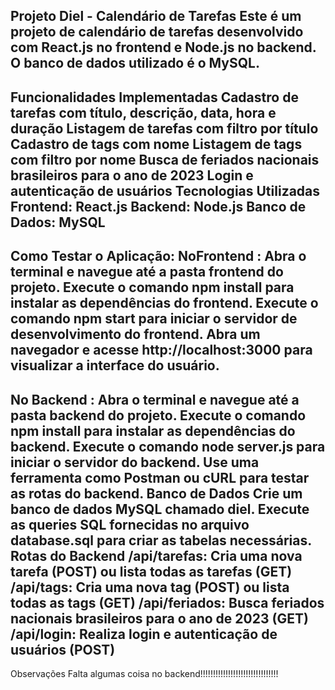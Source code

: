 Projeto Diel - Calendário de Tarefas
Este é um projeto de calendário de tarefas desenvolvido com React.js no frontend e Node.js no backend. O banco de dados utilizado é o MySQL.
-----------------------------------------------------------------
Funcionalidades Implementadas
Cadastro de tarefas com título, descrição, data, hora e duração
Listagem de tarefas com filtro por título
Cadastro de tags com nome
Listagem de tags com filtro por nome
Busca de feriados nacionais brasileiros para o ano de 2023
Login e autenticação de usuários
Tecnologias Utilizadas
Frontend: React.js
Backend: Node.js
Banco de Dados: MySQL
--------------------------------------------------------------
Como Testar o Aplicação:
NoFrontend  :
Abra o terminal e navegue até a pasta frontend do projeto.
Execute o comando npm install para instalar as dependências do frontend.
Execute o comando npm start para iniciar o servidor de desenvolvimento do frontend.
Abra um navegador e acesse http://localhost:3000 para visualizar a interface do usuário.
-------------------------------------------------------------
No Backend :
Abra o terminal e navegue até a pasta backend do projeto.
Execute o comando npm install para instalar as dependências do backend.
Execute o comando node server.js para iniciar o servidor do backend.
Use uma ferramenta como Postman ou cURL para testar as rotas do backend.
Banco de Dados
Crie um banco de dados MySQL chamado diel.
Execute as queries SQL fornecidas no arquivo database.sql para criar as tabelas necessárias.
Rotas do Backend
/api/tarefas: Cria uma nova tarefa (POST) ou lista todas as tarefas (GET)
/api/tags: Cria uma nova tag (POST) ou lista todas as tags (GET)
/api/feriados: Busca feriados nacionais brasileiros para o ano de 2023 (GET)
/api/login: Realiza login e autenticação de usuários (POST)
------------------------------------------------------------------
Observações
Falta algumas coisa no backend!!!!!!!!!!!!!!!!!!!!!!!!!!!!!!!
